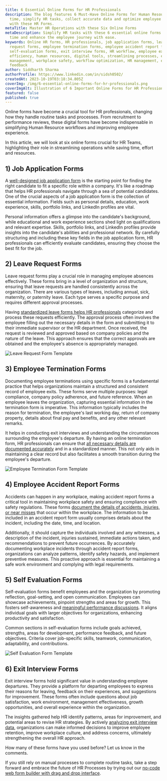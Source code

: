 ```yaml
---
title: 6 Essential Online Forms for HR Professionals
description: The blog features 6 Must-Have Online Forms for Human Resource. Save
  time, simplify HR tasks, collect accurate data and optimize employee journey
  with these HR Forms.
metaTitle: Master HR Operations with these Six Online Forms
metaDescription: Simplify HR tasks with these 6 essential online forms. Save
  time and enhance the employee journey with ease.
keywords: Online HR forms, HR professionals, job application forms, leave
  request forms, employee termination forms, employee accident report forms,
  self-evaluation forms, exit interview forms, HR workflow, employee experience,
  efficiency, human resources, digital tools, streamlining processes, employee
  management, workplace safety, workflow optimization, HR management, employee
  feedback
author: Siddharth Sharma
authorProfile: https://www.linkedin.com/in/sidsh0502/
createdAt: 2023-10-19T03:18:34.805Z
coverImg: /img/6-essential-online-forms-for-hr-professionals.png
coverImgAlt: Illustration of 6 Important Online Forms for HR Professionals
featured: false
published: true
---
```

Online forms have become a crucial tool for HR professionals, changing how they handle routine tasks and processes. From recruitment to performance reviews, these digital forms have become indispensable in simplifying Human Resource workflows and improving employee experience.

In this article, we will look at six online forms crucial for HR Teams, highlighting their role in streamlining operations while saving time, effort and resources.

## **1) Job Application Forms**

A [well-designed job application form](https://formester.com/templates/job-application-form-2450/) is the starting point for finding the right candidate to fit a specific role within a company. It's like a roadmap that helps HR professionals navigate through a sea of potential candidates. One of the crucial aspects of a job application form is the collection of essential information. Fields such as personal details, education, work experience, skills, portfolio links, and LinkedIn profiles are vital.

Personal information offers a glimpse into the candidate's background, while educational and work experience sections shed light on qualifications and relevant expertise. Skills, portfolio links, and LinkedIn profiles provide insights into the candidate's abilities and professional network. By carefully structuring and including these key fields in the job application form, HR professionals can efficiently evaluate candidates, ensuring they choose the best fit for the job.

## 2) Leave Request Forms

Leave request forms play a crucial role in managing employee absences effectively. These forms bring in a level of organization and structure, ensuring that leave requests are handled consistently across the organization. There are various types of leaves, including annual, sick, maternity, or paternity leave. Each type serves a specific purpose and requires different approval processes.

Having [standardized leave forms helps HR professionals](https://formester.com/templates/time-off-request-form-2780/) categorize and process these requests efficiently. The approval process often involves the employee filling out the necessary details in the form and submitting it to their immediate supervisor or the HR department. Once received, the request is reviewed and approved based on company policies and the nature of the leave. This approach ensures that the correct approvals are obtained and the employee's absence is appropriately managed.

![Leave Request Form Template](/img/leave-request-form.png "Leave Request Form")

## **3) Employee Termination Forms**

Documenting employee terminations using specific forms is a fundamental practice that helps organizations maintain a structured and consistent record of employee exits. These forms serve multiple purposes: legal compliance, company policy adherence, and future reference. When an employee leaves the organization, capturing essential information in the termination form is imperative. This information typically includes the reason for termination, the employee's last working day, return of company property, details about final pay and benefits, and any other relevant remarks.

It helps in conducting exit interviews and understanding the circumstances surrounding the employee's departure. By having an online termination form, HR professionals can ensure that [all necessary details are documented accurately](https://formester.com/templates/termination-form-2446/) and in a standardized manner. This not only aids in maintaining a clear record but also facilitates a smooth transition during the employee's departure. 

![Employee Termination Form Template](/img/employee-termination-form.jpg "Employee Termination Form")

## **4) Employee Accident Report Forms**

Accidents can happen in any workplace, making accident report forms a critical tool in maintaining workplace safety and ensuring compliance with safety regulations. These forms [document the details of accidents, injuries, or near misses](https://formester.com/templates/incident-report-form-2783/) that occur within the workplace. The information to be included in an accident report form usually comprises details about the incident, including the date, time, and location.

Additionally, it should capture the individuals involved and any witnesses, a description of the incident, injuries sustained, immediate actions taken, and recommendations to prevent future occurrences. By accurately documenting workplace incidents through accident report forms, organizations can analyze patterns, identify safety hazards, and implement preventive measures. This proactive approach is essential for maintaining a safe work environment and complying with legal requirements.

## **5) Self Evaluation Forms**

Self-evaluation forms benefit employees and the organization by promoting reflection, goal-setting, and open communication. Employees can showcase achievements, pinpoint strengths and areas for growth. This fosters self-awareness and [meaningful performance discussions](https://formester.com/templates/employee-self-evaluation-form-2779/). It aligns individual goals with larger objectives for organizations, enhancing productivity and satisfaction.

Common sections in self-evaluation forms include goals achieved, strengths, areas for development, performance feedback, and future objectives. Criteria cover job-specific skills, teamwork, communication, adaptability, and contributions.

![Self Evaluation Form Template](/img/self-evaluation-form.jpg "Employee Self Evaluation Form")

## 6) **Exit Interview Forms**

Exit interview forms hold significant value in understanding employee departures. They provide a platform for departing employees to express their reasons for leaving, feedback on their experiences, and suggestions for improvement. These forms often include questions about job satisfaction, work environment, management effectiveness, growth opportunities, and overall experience within the organization.

The insights gathered help HR identify patterns, areas for improvement, and potential areas to revise HR strategies. By actively [analyzing exit interview data](https://formester.com/templates/exit-interview-form-2784/), organizations can make informed decisions to improve employee retention, improve workplace culture, and address concerns, ultimately strengthening the overall HR approach.

How many of these forms have you used before? Let us know in the comments.

If you still rely on manual processes to complete routine tasks, take a step forward and embrace the future of HR Processes by trying out our [no-code web form builder with drag and drop interface](https://app.formester.com/users/sign_in).